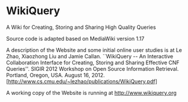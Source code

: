 WikiQuery
=========

A Wiki for Creating, Storing and Sharing High Quality Queries

Source code is adapted based on MediaWiki version 1.17

A description of the Website and some initial online user studies is at
Le Zhao, Xiaozhong Liu and Jamie Callan.  ``WikiQuery -- An Interactive Collaboration Interface for Creating, Storing and Sharing Effective CNF Queries''.  SIGIR 2012 Workshop on Open Source Information Retrieval.  Portland, Oregon, USA.  August 16, 2012.
[http://www.cs.cmu.edu/~lezhao/publications/WikiQuery.pdf]

A working copy of the Website is running at http://www.wikiquery.org
